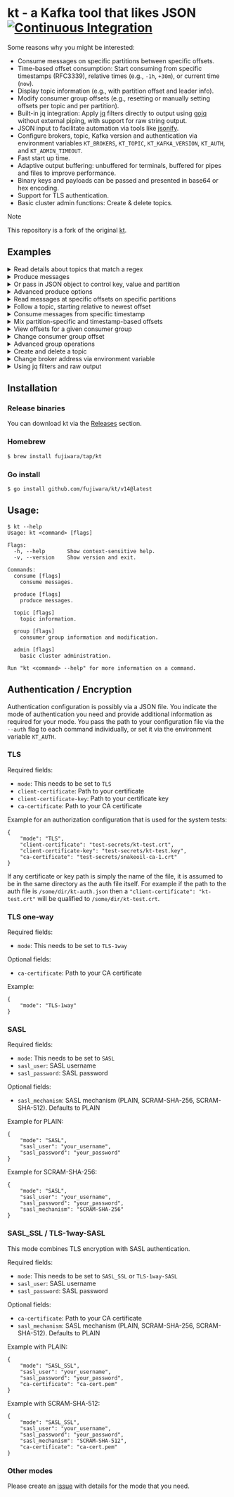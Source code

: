# kt - a Kafka tool that likes JSON [![Continuous Integration](https://github.com/fujiwara/kt/actions/workflows/go.yml/badge.svg)](https://github.com/fujiwara/kt/actions/workflows/go.yml)

Some reasons why you might be interested:

* Consume messages on specific partitions between specific offsets.
* Time-based offset consumption: Start consuming from specific timestamps (RFC3339), relative times (e.g., `-1h`, `+30m`), or current time (`now`).
* Display topic information (e.g., with partition offset and leader info).
* Modify consumer group offsets (e.g., resetting or manually setting offsets per topic and per partition).
* Built-in jq integration: Apply [jq](https://stedolan.github.io/jq/) filters directly to output using [gojq](https://github.com/itchyny/gojq) without external piping, with support for raw string output.
* JSON input to facilitate automation via tools like [jsonify](https://github.com/fgeller/jsonify).
* Configure brokers, topic, Kafka version and authentication via environment variables `KT_BROKERS`, `KT_TOPIC`, `KT_KAFKA_VERSION`, `KT_AUTH`, and `KT_ADMIN_TIMEOUT`.
* Fast start up time.
* Adaptive output buffering: unbuffered for terminals, buffered for pipes and files to improve performance.
* Binary keys and payloads can be passed and presented in base64 or hex encoding.
* Support for TLS authentication.
* Basic cluster admin functions: Create & delete topics.

> [!NOTE]
> This repository is a fork of the original [kt](https://github.com/fgeller/kt).

## Examples

<details><summary>Read details about topics that match a regex</summary>

```sh
$ kt topic --filter news --partitions
{
  "name": "actor-news",
  "partitions": [
    {
      "id": 0,
      "oldest": 0,
      "newest": 0
    }
  ]
}
```
</details>

<details><summary>Produce messages</summary>

```sh
$ echo 'Alice wins Oscar' | kt produce --topic actor-news --literal
{
  "count": 1,
  "partition": 0,
  "startOffset": 0
}
$ echo 'Bob wins Oscar' | kt produce --topic actor-news --literal
{
  "count": 1,
  "partition": 0,
  "startOffset": 0
}
$ for i in {6..9} ; do echo Bourne sequel $i in production. | kt produce --topic actor-news --literal ;done
{
  "count": 1,
  "partition": 0,
  "startOffset": 1
}
{
  "count": 1,
  "partition": 0,
  "startOffset": 2
}
{
  "count": 1,
  "partition": 0,
  "startOffset": 3
}
{
  "count": 1,
  "partition": 0,
  "startOffset": 4
}
```
</details>

<details><summary>Or pass in JSON object to control key, value and partition</summary>

```sh
$ echo '{"value": "Terminator terminated", "key": "Arni", "partition": 0}' | kt produce --topic actor-news
{
  "count": 1,
  "partition": 0,
  "startOffset": 5
}
```
</details>

<details><summary>Advanced produce options</summary>

```sh
# With compression (gzip, snappy, lz4)
$ echo 'Compressed message' | kt produce --topic actor-news --literal --compression gzip

# With custom partitioner
$ echo '{"value": "message", "key": "test"}' | kt produce --topic actor-news --partitioner hashCode

# With batch processing and buffer size
$ cat messages.json | kt produce --topic actor-news --batch 100 --buffer-size 16384

# Decode input from base64 or hex
$ echo 'aGVsbG8gd29ybGQ=' | kt produce --topic actor-news --decode-value base64 --literal
```
</details>

<details><summary>Read messages at specific offsets on specific partitions</summary>

```sh
$ kt consume --topic actor-news --offsets 0=1:2
{
  "partition": 0,
  "offset": 1,
  "key": "",
  "value": "Bourne sequel 6 in production.",
  "timestamp": "1970-01-01T00:59:59.999+01:00"
}
{
  "partition": 0,
  "offset": 2,
  "key": "",
  "value": "Bourne sequel 7 in production.",
  "timestamp": "1970-01-01T00:59:59.999+01:00"
}
```
</details>

<details><summary>Follow a topic, starting relative to newest offset</summary>

```sh
$ kt consume --topic actor-news --offsets all=newest-1:
{
  "partition": 0,
  "offset": 4,
  "key": "",
  "value": "Bourne sequel 9 in production.",
  "timestamp": "1970-01-01T00:59:59.999+01:00"
}
{
  "partition": 0,
  "offset": 5,
  "key": "Arni",
  "value": "Terminator terminated",
  "timestamp": "1970-01-01T00:59:59.999+01:00"
}
^Creceived interrupt - shutting down
shutting down partition consumer for partition 0
```
</details>

<details><summary>Consume messages from specific timestamp</summary>

```sh
# Start from current time (equivalent to newest)
$ kt consume --topic actor-news --offsets now

# Start from specific absolute time (RFC3339 format)
$ kt consume --topic actor-news --offsets "2023-12-01T15:00:00Z"

# Start from 1 hour ago
$ kt consume --topic actor-news --offsets "-1h"

# Start from 30 minutes in the future
$ kt consume --topic actor-news --offsets "+30m"
```
</details>

<details><summary>Mix partition-specific and timestamp-based offsets</summary>

```sh
# Partition 0 from oldest, others from 1 hour ago
$ kt consume --topic actor-news --offsets "0=oldest,-1h"

# Specific partitions with absolute timestamp
$ kt consume --topic actor-news --offsets "1=2023-12-01T15:00:00Z,2=now"
```
</details>

<details><summary>View offsets for a given consumer group</summary>

```sh
$ kt group --group enews --topic actor-news --partitions 0
found 1 groups
found 1 topics
{
  "name": "enews",
  "topic": "actor-news",
  "offsets": [
    {
      "partition": 0,
      "offset": 6,
      "lag": 0
    }
  ]
}
```
</details>

<details><summary>Change consumer group offset</summary>

```sh
$ kt group --group enews --topic actor-news --partitions 0 --reset 1
found 1 groups
found 1 topics
{
  "name": "enews",
  "topic": "actor-news",
  "offsets": [
    {
      "partition": 0,
      "offset": 1,
      "lag": 5
    }
  ]
}
$ kt group --group enews --topic actor-news --partitions 0
found 1 groups
found 1 topics
{
  "name": "enews",
  "topic": "actor-news",
  "offsets": [
    {
      "partition": 0,
      "offset": 1,
      "lag": 5
    }
  ]
}
```
</details>

<details><summary>Advanced group operations</summary>

```sh
# Filter groups by name pattern
$ kt group --filter-groups "^test-.*"

# Filter topics by name pattern with group info
$ kt group --group my-group --filter-topics "^actor-.*"

# Reset consumer group offset to specific timestamp
$ kt group --group my-group --topic actor-news --reset "2023-12-01T15:00:00Z"

# Reset to specific offset number
$ kt group --group my-group --topic actor-news --partitions 0,1 --reset 100

# Show offsets without fetching additional data
$ kt group --group my-group --offsets
```
</details>

<details><summary>Create and delete a topic</summary>

```sh
$ kt admin --create-topic morenews --topic-detail <(jsonify =NumPartitions 1 =ReplicationFactor 1)
$ kt topic --filter news
{
  "name": "morenews"
}
$ kt admin --delete-topic morenews
$ kt topic --filter news
```

</details>

<details><summary>Change broker address via environment variable</summary>

```sh
$ export KT_BROKERS=brokers.kafka:9092
$ kt <command> <option>
```

</details>

<details><summary>Using jq filters and raw output</summary>

```sh
# Apply jq filter to extract specific fields
$ kt consume --topic actor-news --offsets 0=0:1 --jq '.value'
"Bourne sequel 6 in production."

# Use raw output (like jq -r) to get unquoted strings
$ kt consume --topic actor-news --offsets 0=0:1 --jq '.value' --raw
Bourne sequel 6 in production.

# Extract and parse JSON values
$ kt consume --topic json-data --jq '.value | fromjson | .field'

# Filter messages by key
$ kt consume --topic actor-news --jq 'select(.key == "Arni")'

# Control pretty printing (enabled by default for terminals)
$ kt consume --topic actor-news --offsets 0=0:1 --no-pretty
{"partition":0,"offset":0,"key":"","value":"Alice wins Oscar","timestamp":"1970-01-01T00:59:59.999+01:00"}
```

</details>

## Installation

### Release binaries

You can download kt via the [Releases](https://github.com/fujiwara/kt/releases) section.

### Homebrew

```sh
$ brew install fujiwara/tap/kt
```

### Go install

```console
$ go install github.com/fujiwara/kt/v14@latest
```

## Usage:

    $ kt --help
    Usage: kt <command> [flags]

    Flags:
      -h, --help       Show context-sensitive help.
      -v, --version    Show version and exit.

    Commands:
      consume [flags]
        consume messages.

      produce [flags]
        produce messages.

      topic [flags]
        topic information.

      group [flags]
        consumer group information and modification.

      admin [flags]
        basic cluster administration.

    Run "kt <command> --help" for more information on a command.

## Authentication / Encryption

Authentication configuration is possibly via a JSON file. You indicate the mode
of authentication you need and provide additional information as required for
your mode. You pass the path to your configuration file via the `--auth` flag to
each command individually, or set it via the environment variable `KT_AUTH`.

### TLS

Required fields:

 - `mode`: This needs to be set to `TLS`
 - `client-certificate`: Path to your certificate
 - `client-certificate-key`: Path to your certificate key
 - `ca-certificate`: Path to your CA certificate

Example for an authorization configuration that is used for the system tests:


    {
        "mode": "TLS",
        "client-certificate": "test-secrets/kt-test.crt",
        "client-certificate-key": "test-secrets/kt-test.key",
        "ca-certificate": "test-secrets/snakeoil-ca-1.crt"
    }

If any certificate or key path is simply the name of the file, it is assumed to
be in the same directory as the auth file itself. For example if the path to the
auth file is `/some/dir/kt-auth.json` then a `"client-certificate":
"kt-test.crt"` will be qualified to `/some/dir/kt-test.crt`.

### TLS one-way

Required fields:

 - `mode`: This needs to be set to `TLS-1way`

Optional fields:

 - `ca-certificate`: Path to your CA certificate


Example:


    {
        "mode": "TLS-1way"
    }

### SASL

Required fields:

 - `mode`: This needs to be set to `SASL`
 - `sasl_user`: SASL username
 - `sasl_password`: SASL password

Optional fields:

 - `sasl_mechanism`: SASL mechanism (PLAIN, SCRAM-SHA-256, SCRAM-SHA-512). Defaults to PLAIN

Example for PLAIN:

    {
        "mode": "SASL",
        "sasl_user": "your_username",
        "sasl_password": "your_password"
    }

Example for SCRAM-SHA-256:

    {
        "mode": "SASL",
        "sasl_user": "your_username",
        "sasl_password": "your_password",
        "sasl_mechanism": "SCRAM-SHA-256"
    }

### SASL_SSL / TLS-1way-SASL

This mode combines TLS encryption with SASL authentication.

Required fields:

 - `mode`: This needs to be set to `SASL_SSL` or `TLS-1way-SASL`
 - `sasl_user`: SASL username
 - `sasl_password`: SASL password

Optional fields:

 - `ca-certificate`: Path to your CA certificate
 - `sasl_mechanism`: SASL mechanism (PLAIN, SCRAM-SHA-256, SCRAM-SHA-512). Defaults to PLAIN

Example with PLAIN:

    {
        "mode": "SASL_SSL",
        "sasl_user": "your_username",
        "sasl_password": "your_password",
        "ca-certificate": "ca-cert.pem"
    }

Example with SCRAM-SHA-512:

    {
        "mode": "SASL_SSL",
        "sasl_user": "your_username",
        "sasl_password": "your_password",
        "sasl_mechanism": "SCRAM-SHA-512",
        "ca-certificate": "ca-cert.pem"
    }

### Other modes

Please create an
[issue](https://github.com/fujiwara/kt/issues/new) with details for the mode that you need.
